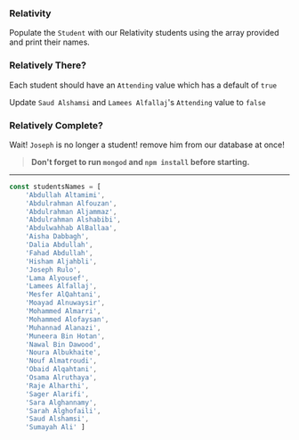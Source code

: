 
### Relativity

Populate the `Student` with our Relativity students using the array provided and print their names.

### Relatively There?

Each student should have an `Attending` value which has a default of `true`

Update `Saud Alshamsi` and `Lamees Alfallaj`'s `Attending` value to `false`

### Relatively Complete? 

Wait! `Joseph` is no longer a student! remove him from our database at once!


>**Don't forget to run `mongod` and `npm install` before starting.**

---

```js
const studentsNames = [
    'Abdullah Altamimi', 
    'Abdulrahman Alfouzan', 
    'Abdulrahman Aljammaz', 
    'Abdulrahman Alshabibi', 
    'Abdulwahhab AlBallaa', 
    'Aisha Dabbagh', 
    'Dalia Abdullah', 
    'Fahad Abdullah', 
    'Hisham Aljahbli',
    'Joseph Rulo',
    'Lama Alyousef', 
    'Lamees Alfallaj', 
    'Mesfer AlQahtani', 
    'Moayad Alnuwaysir', 
    'Mohammed Almarri', 
    'Mohammed Alofaysan',
    'Muhannad Alanazi', 
    'Muneera Bin Hotan',  
    'Nawal Bin Dawood', 
    'Noura Albukhaite', 
    'Nouf Almatroudi', 
    'Obaid Alqahtani', 
    'Osama Alruthaya', 
    'Raje Alharthi', 
    'Sager Alarifi', 
    'Sara Alghannamy', 
    'Sarah Alghofaili', 
    'Saud Alshamsi', 
    'Sumayah Ali' ]

```